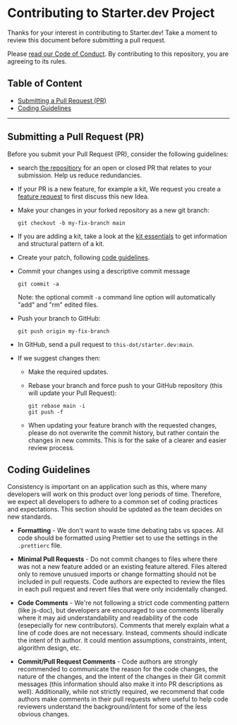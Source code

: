 # Contributing to Starter.dev Project
Thanks for your interest in contributing to Starter.dev! Take a moment to review this document before submitting a pull request.

Please [read our Code of Conduct](CODE_OF_CONDUCT.md). By contributing to this repository, you are agreeing to its rules.

## Table of Content

- [Submitting a Pull Request (PR)](#submitting-a-pull-request-pr)
- [Coding Guidelines](#coding-guidelines)

---

## Submitting a Pull Request (PR)

Before you submit your Pull Request (PR), consider the following guidelines:

- search [the repositiory](https://github.com/thisdot/starter.dev/pulls) for an open or closed PR that relates to your submission. Help us reduce redundancies.
- If your PR is a new feature, for example a kit, We request you create a [feature request](https://github.com/thisdot/starter.dev/discussions/new?category=ideas) to first discuss this new Idea.

- Make your changes in your forked repository as a new git branch:
  ```shell
  git checkout -b my-fix-branch main
  ```
- If you are adding a kit, take a look at the [kit essentials](https://github.com/thisdot/starter.dev#starter-kit-essentials) to get information and structural pattern of a kit.
- Create your patch, following [code guidelines](#coding-guidelines).
- Commit your changes using a descriptive commit message

  ```shell
  git commit -a
  ```

  Note: the optional commit `-a` command line option will automatically "add" and "rm" edited files.

- Push your branch to GitHub:

  ```shell
  git push origin my-fix-branch
  ```

- In GitHub, send a pull request to `this-dot/starter.dev:main`.
- If we suggest changes then:

  - Make the required updates.
  - Rebase your branch and force push to your GitHub repository (this will update your Pull Request):

    ```shell
    git rebase main -i
    git push -f
    ```

  - When updating your feature branch with the requested changes, please do not overwrite the commit history, but rather contain the changes in new commits. This is for the sake of a clearer and easier review process.

## Coding Guidelines

Consistency is important on an application such as this, where many developers will work on this product over long periods of time. Therefore, we expect all developers to adhere to a common set of coding practices and expectations. This section should be updated as the team decides on new standards.

- **Formatting** - We don't want to waste time debating tabs vs spaces. All code should be formatted using Prettier set to use the settings in the `.prettierc` file.

- **Minimal Pull Requests** - Do not commit changes to files where there was not a new feature added or an existing feature altered. Files altered only to remove unusued imports or change formatting should not be included in pull requests. Code authors are expected to review the files in each pull request and revert files that were only incidentally changed.

- **Code Comments** - We're not following a strict code commenting pattern (like js-doc), but developers are encouraged to use comments liberally where it may aid understandability and readability of the code (esepecially for new contributors). Comments that merely explain what a line of code does are not necessary. Instead, comments should indicate the intent of th author. It could mention assumptions, constraints, intent, algorithm design, etc.

- **Commit/Pull Request Comments** - Code authors are strongly recommended to communicate the reason for the code changes, the nature of the changes, and the intent of the changes in their Git commit messages (this information should also make it into PR descriptions as well). Additionally, while not strictly required, we recommend that code authors make comments in their pull requests where useful to help code reviewers understand the background/intent for some of the less obvious changes.
